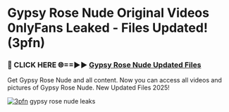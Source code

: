 # Gypsy Rose Nude Original Videos 0nlyFans Leaked - Files Updated! (3pfn)

<h3>🔴 CLICK HERE 🌐==►► <a href="https://tinyurl.com/5h6xmrr3" rel="nofollow">Gypsy Rose Nude Updated Files</a></h3>

Get Gypsy Rose Nude and all content. Now you can access all videos and pictures of Gypsy Rose Nude. New Updated Files 2025!

[![3pfn](https://i.imgur.com/KVD873Z.gif)](https://tinyurl.com/5h6xmrr3)
gypsy rose nude leaks